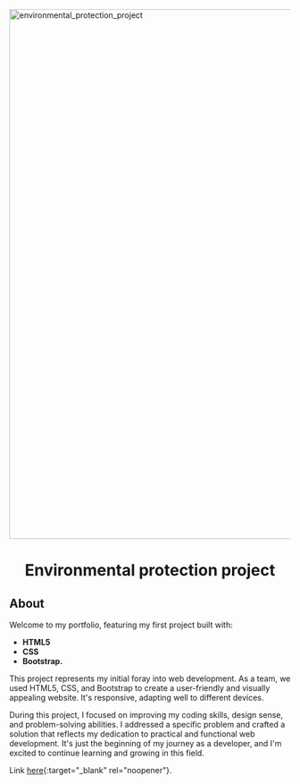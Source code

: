 <img width="947" alt="environmental_protection_project" src="https://github.com/NoraLili/environmental-protection/assets/129237208/517a655a-b196-4d40-8782-11d22ba33ca4">
<div align="center">
 
# Environmental protection project  

</div>

## About  

Welcome to my portfolio, featuring my first project built with:  
- **HTML5**
- **CSS**
- **Bootstrap.**

This project represents my initial foray into web development. As a team, we used HTML5, CSS, and Bootstrap to create a user-friendly and visually appealing website. It's responsive, adapting well to different devices.

During this project, I focused on improving my coding skills, design sense, and problem-solving abilities. I addressed a specific problem and crafted a solution that reflects my dedication to practical and functional web development. It's just the beginning of my journey as a developer, and I'm excited to continue learning and growing in this field.

Link [here](noralili.github.io/environmental-protection){:target="_blank" rel="noopener"}.
